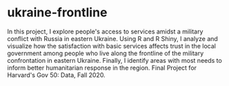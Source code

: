 # ukraine-frontline

In this project, I explore people's access to services amidst a military conflict with Russia in eastern Ukraine. 
Using R and R Shiny, I analyze and visualize how the satisfaction with basic services affects trust in the local government
among people who live along the frontline of the military confrontation in eastern Ukraine. Finally, I identify areas with most 
needs to inform better humanitarian response in the region. Final Project for Harvard's Gov 50: Data, Fall 2020. 

